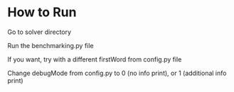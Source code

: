 # How to Run

Go to solver directory

Run the benchmarking.py file

If you want, try with a different firstWord from config.py file

Change debugMode from config.py to 0 (no info print), or 1 (additional info print)